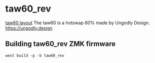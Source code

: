 # taw60_rev
[taw60 layout](https://tinyurl.com/taw60)
The taw60 is a hotswap 60% made by Ungodly Design. https://ungodly.design

## Building taw60_rev ZMK firmware
```
west build -p -b taw60_rev
```
